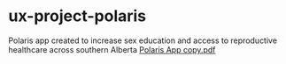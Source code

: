 # ux-project-polaris
Polaris app created to increase sex education and access to reproductive healthcare across southern Alberta
[Polaris App copy.pdf](https://github.com/ArabaKukua/ux-project-polaris/files/11359749/Polaris.App.copy.pdf)

